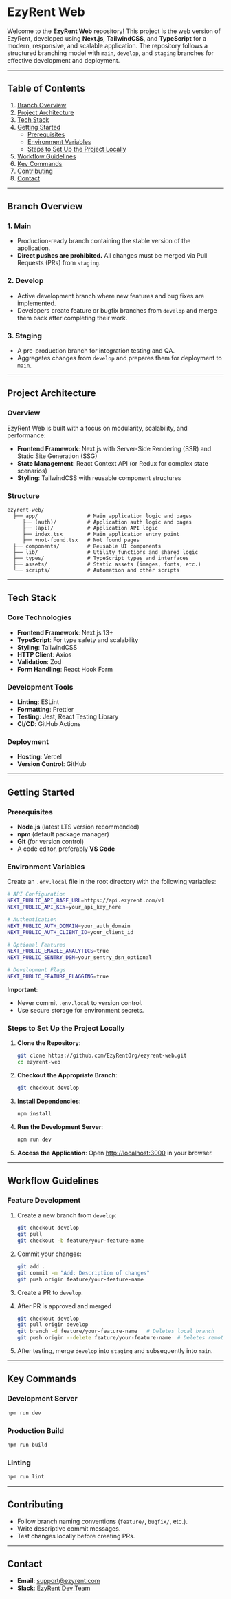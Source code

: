 # EzyRent Web

Welcome to the **EzyRent Web** repository! This project is the web version of EzyRent, developed using **Next.js**, **TailwindCSS**, and **TypeScript** for a modern, responsive, and scalable application. The repository follows a structured branching model with `main`, `develop`, and `staging` branches for effective development and deployment.

---

## Table of Contents

1. [Branch Overview](#branch-overview)
2. [Project Architecture](#project-architecture)
3. [Tech Stack](#tech-stack)
4. [Getting Started](#getting-started)
   - [Prerequisites](#prerequisites)
   - [Environment Variables](#environment-variables)
   - [Steps to Set Up the Project Locally](#steps-to-set-up-the-project-locally)
5. [Workflow Guidelines](#workflow-guidelines)
6. [Key Commands](#key-commands)
7. [Contributing](#contributing)
8. [Contact](#contact)

---

## Branch Overview

### 1. **Main**

- Production-ready branch containing the stable version of the application.
- **Direct pushes are prohibited.** All changes must be merged via Pull Requests (PRs) from `staging`.

### 2. **Develop**

- Active development branch where new features and bug fixes are implemented.
- Developers create feature or bugfix branches from `develop` and merge them back after completing their work.

### 3. **Staging**

- A pre-production branch for integration testing and QA.
- Aggregates changes from `develop` and prepares them for deployment to `main`.

---

## Project Architecture

### Overview

EzyRent Web is built with a focus on modularity, scalability, and performance:

- **Frontend Framework**: Next.js with Server-Side Rendering (SSR) and Static Site Generation (SSG)
- **State Management**: React Context API (or Redux for complex state scenarios)
- **Styling**: TailwindCSS with reusable component structures

### Structure

```plaintext
ezyrent-web/
  ├── app/                # Main application logic and pages
     ├── (auth)/          # Application auth logic and pages
     ├── (api)/           # Application API logic
     ├── index.tsx        # Main application entry point
     ├── +not-found.tsx   # Not found pages
  ├── components/         # Reusable UI components
  ├── lib/                # Utility functions and shared logic
  ├── types/              # TypeScript types and interfaces
  ├── assets/             # Static assets (images, fonts, etc.)
  └── scripts/            # Automation and other scripts
```

---

## Tech Stack

### Core Technologies

- **Frontend Framework**: Next.js 13+
- **TypeScript**: For type safety and scalability
- **Styling**: TailwindCSS
- **HTTP Client**: Axios
- **Validation**: Zod
- **Form Handling**: React Hook Form

### Development Tools

- **Linting**: ESLint
- **Formatting**: Prettier
- **Testing**: Jest, React Testing Library
- **CI/CD**: GitHub Actions

### Deployment

- **Hosting**: Vercel
- **Version Control**: GitHub

---

## Getting Started

### Prerequisites

- **Node.js** (latest LTS version recommended)
- **npm** (default package manager)
- **Git** (for version control)
- A code editor, preferably **VS Code**

### Environment Variables

Create an `.env.local` file in the root directory with the following variables:

```bash
# API Configuration
NEXT_PUBLIC_API_BASE_URL=https://api.ezyrent.com/v1
NEXT_PUBLIC_API_KEY=your_api_key_here

# Authentication
NEXT_PUBLIC_AUTH_DOMAIN=your_auth_domain
NEXT_PUBLIC_AUTH_CLIENT_ID=your_client_id

# Optional Features
NEXT_PUBLIC_ENABLE_ANALYTICS=true
NEXT_PUBLIC_SENTRY_DSN=your_sentry_dsn_optional

# Development Flags
NEXT_PUBLIC_FEATURE_FLAGGING=true
```

**Important**:

- Never commit `.env.local` to version control.
- Use secure storage for environment secrets.

### Steps to Set Up the Project Locally

1. **Clone the Repository**:

   ```bash
   git clone https://github.com/EzyRentOrg/ezyrent-web.git
   cd ezyrent-web
   ```

2. **Checkout the Appropriate Branch**:

   ```bash
   git checkout develop
   ```

3. **Install Dependencies**:

   ```bash
   npm install
   ```

4. **Run the Development Server**:

   ```bash
   npm run dev
   ```

5. **Access the Application**:
   Open [http://localhost:3000](http://localhost:3000) in your browser.

---

## Workflow Guidelines

### Feature Development

1. Create a new branch from `develop`:

   ```bash
   git checkout develop
   git pull
   git checkout -b feature/your-feature-name
   ```

2. Commit your changes:

   ```bash
   git add .
   git commit -m "Add: Description of changes"
   git push origin feature/your-feature-name
   ```

3. Create a PR to `develop`.

4. After PR is approved and merged
   ```bash
   git checkout develop
   git pull origin develop
   git branch -d feature/your-feature-name   # Deletes local branch
   git push origin --delete feature/your-feature-name  # Deletes remote branch
   ```
5. After testing, merge `develop` into `staging` and subsequently into `main`.

---

## Key Commands

### Development Server

```bash
npm run dev
```

### Production Build

```bash
npm run build
```

### Linting

```bash
npm run lint
```

---

## Contributing

- Follow branch naming conventions (`feature/`, `bugfix/`, etc.).
- Write descriptive commit messages.
- Test changes locally before creating PRs.

---

## Contact

- **Email**: support@ezyrent.com
- **Slack**: [EzyRent Dev Team](ezyrentteam.slack.com)
